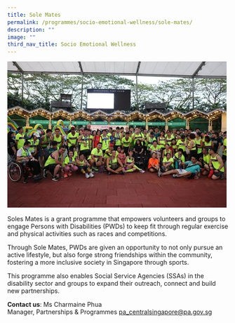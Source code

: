 ```yaml
---
title: Sole Mates
permalink: /programmes/socio-emotional-wellness/sole-mates/
description: ""
image: ""
third_nav_title: Socio Emotional Wellness
---
```

![Sole_Mates](/images/Programmes/solemates.jpg)

Soles Mates is a grant programme that empowers volunteers and groups to engage Persons with Disabilities (PWDs) to keep fit through regular exercise and physical activities such as races and competitions. 

Through Sole Mates, PWDs are given an opportunity to not only pursue an active lifestyle, but also forge strong friendships within the community, fostering a more inclusive society in Singapore through sports. 

This programme also enables Social Service Agencies (SSAs) in the disability sector and groups to expand their outreach, connect and build new partnerships.

**Contact us**:
Ms Charmaine Phua  
Manager,
Partnerships & Programmes
[pa_centralsingapore@pa.gov.sg](mailto:pa_centralsingapore@pa.gov.sg)